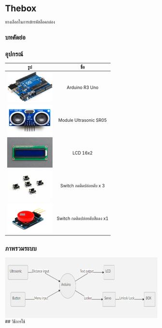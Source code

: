 # Thebox
ทางเลือกในการเข้ารหัสล็อคกล่อง

## บทคัดย่อ

## อุปกรณ์
| รูป   |      ชื่อ      |
|----------|:-------------:|
| <img src="https://github.com/TheMhee/THEBOX/blob/master/pic/r3.jpg" width="150" height="100"> | Arduino R3 Uno |
| <img src="https://github.com/TheMhee/THEBOX/blob/master/pic/sr05.jpg" width="150" height="100"> |  Module Ultrasonic SR05 |
| <img src="https://github.com/TheMhee/THEBOX/blob/master/pic/lcd.jpg" width="150" height="100"> | LCD 16x2 |
| <img src="https://github.com/TheMhee/THEBOX/blob/master/pic/sw1.jpg" width="150" height="100"> | Switch กดติดปล่อยดับ x 3|
| <img src="https://github.com/TheMhee/THEBOX/blob/master/pic/swr.jpg" width="150" height="100"> | Switch กดติดปล่อยดับสีแดง x1 |


## ภาพรวมระบบ
<img src="https://github.com/TheMhee/THEBOX/blob/master/pic/Untitled.png" width="800" height="200">
## วิธีการใช้

